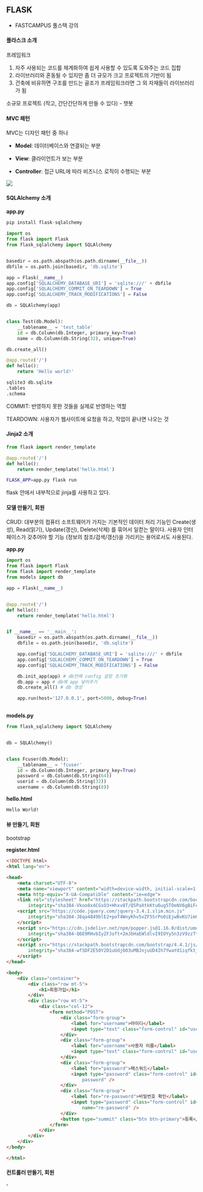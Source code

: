 ## FLASK

- FASTCAMPUS 풀스택 강의

#### 플라스크 소개

프레임워크

1. 자주 사용되는 코드를 체계화하여 쉽게 사용할 수 있도록 도와주는 코드 집합
2. 라이브러리와 혼동될 수 있지만 좀 더 규모가 크고 프로젝트의 기반이 됨
3. 건축에 비유하면 구조를 만드는 골조가 프레임워크라면 그 외 자재들이 라이브러리가 됨

소규모 프로젝트 (작고, 간단간단하게 만들 수 있다) - 챗봇

#### MVC 패턴

MVC는 디자인 패턴 중 하나

- **Model**: 데이터베이스와 연결되는 부분

- **View**: 클라이언트가 보는 부분

- **Controller**: 접근 URL에 따라 비즈니스 로직이 수행되는 부분

![](https://user-images.githubusercontent.com/17154958/73512400-ce61ff00-442c-11ea-8dd1-c28d18356279.png)

#### SQLAlchemy 소개

**app.py**

```python
pip install flask-sqlalchemy

import os
from flask import Flask
from flask_sqlalchemy import SQLAlchemy


basedir = os.path.abspath(os.path.dirname(__file__))
dbfile = os.path.join(basedir, 'db.sqlite')

app = Flask(__name__)
app.config['SQLALCHEMY_DATABASE_URI'] = 'sqlite:///' + dbfile
app.config['SQLALCHEMY_COMMIT_ON_TEARDOWN'] = True
app.config['SQLALCHEMY_TRACK_MODIFICATIONS'] = False

db = SQLAlchemy(app)


class Test(db.Model):
    __tablename__ = 'test_table'
    id = db.Column(db.Integer, primary_key=True)
    name = db.Column(db.String(32), unique=True)

db.create_all()

@app.route('/')
def hello():
    return 'Hello world!'

```

```bash
sqlite3 db.sqlite
.tables
.schema
```



COMMIT: 반영하지 못한 것들을 실제로 반영하는 역할

TEARDOWN: 사용자가 웹사이트에 요청을 하고, 작업이 끝나면 나오는 것



#### Jinja2 소개

```python
from flask import render_template

@app.route('/')
def hello():
    return render_template('hello.html')
```

```bash
FLASK_APP=app.py flask run
```

flask 안에서 내부적으로 jinja를 사용하고 있다.



#### 모델 만들기, 회원

CRUD: 대부분의 컴퓨터 소프트웨어가 가지는 기본적인 데이터 처리 기능인 Create(생성), Read(읽기), Update(갱신), Delete(삭제) 를 묶어서 일컫는 말이다. 사용자 인터페이스가 갖추어야 할 기능 (정보의 참조/검색/갱신)을 가리키는 용어로서도 사용된다.

**app.py**

```python
import os
from flask import Flask
from flask import render_template
from models import db

app = Flask(__name__)


@app.route('/')
def hello():
    return render_template('hello.html')


if __name__ == '__main__':
    basedir = os.path.abspath(os.path.dirname(__file__))
    dbfile = os.path.join(basedir, 'db.sqlite')

    app.config['SQLALCHEMY_DATABASE_URI'] = 'sqlite:///' + dbfile
    app.config['SQLALCHEMY_COMMIT_ON_TEARDOWN'] = True
    app.config['SQLALCHEMY_TRACK_MODIFICATIONS'] = False

    db.init_app(app) # db안에 config 설정 초기화
    db.app = app # db에 app 넣어주기
    db.create_all() # db 생성

    app.run(host='127.0.0.1', port=5000, debug=True)
  
```



**models.py**

```python
from flask_sqlalchemy import SQLAlchemy


db = SQLAlchemy()


class Fcuser(db.Model):
    __tablename__ = 'fcuser'
    id = db.Column(db.Integer, primary_key=True)
    password = db.Column(db.String(64))
    userid = db.Column(db.String(32))
    username = db.Column(db.String(8))

```



**hello.html**

```html
Hello World!
```



#### 뷰 만들기, 회원

bootstrap

**register.html**

```html
<!DOCTYPE html>
<html lang="en">

<head>
    <meta charset="UTF-8">
    <meta name="viewport" content="width=device-width, initial-scale=1.0 shrink-to-fit=no">
    <meta http-equiv="X-UA-Compatible" content="ie=edge">
    <link rel="stylesheet" href="https://stackpath.bootstrapcdn.com/bootstrap/4.4.1/css/bootstrap.min.css"
        integrity="sha384-Vkoo8x4CGsO3+Hhxv8T/Q5PaXtkKtu6ug5TOeNV6gBiFeWPGFN9MuhOf23Q9Ifjh" crossorigin="anonymous">
    <script src="https://code.jquery.com/jquery-3.4.1.slim.min.js"
        integrity="sha384-J6qa4849blE2+poT4WnyKhv5vZF5SrPo0iEjwBvKU7imGFAV0wwj1yYfoRSJoZ+n" crossorigin="anonymous">
    </script>
    <script src="https://cdn.jsdelivr.net/npm/popper.js@1.16.0/dist/umd/popper.min.js"
        integrity="sha384-Q6E9RHvbIyZFJoft+2mJbHaEWldlvI9IOYy5n3zV9zzTtmI3UksdQRVvoxMfooAo" crossorigin="anonymous">
    </script>
    <script src="https://stackpath.bootstrapcdn.com/bootstrap/4.4.1/js/bootstrap.min.js"
        integrity="sha384-wfSDF2E50Y2D1uUdj0O3uMBJnjuUD4Ih7YwaYd1iqfktj0Uod8GCExl3Og8ifwB6" crossorigin="anonymous">
    </script>
</head>

<body>
    <div class="container">
        <div class="row mt-5">
            <h1>회원가입</h1>
        </div>
        <div class="row mt-5">
            <div class="col-12">
                <form method="POST">
                    <div class="form-group">
                        <label for="username">아이디</label>
                        <input type="text" class="form-control" id="userid" placeholder="아이디"" name=" userid" />
                    </div>
                    <div class="form-group">
                        <label for="username">사용자 이름</label>
                        <input type="text" class="form-control" id="username" placeholder="사용자 이름" name="username" />
                    </div>
                    <div class="form-group">
                        <label for="password">패스워드</label>
                        <input type="password" class="form-control" id="password" placeholder="비밀번호"" name="
                            password" />
                    </div>
                    <div class="form-group">
                        <label for="re-password">비밀번호 확인</label>
                        <input type="password" class="form-control" id="re-password" placeholder="비밀번호 확인"
                            name="re-password" />
                    </div>
                    <button type="summit" class="btn btn-primary">등록</button>
                </form>
            </div>
        </div>
    </div>
</body>

</html>
```



#### 컨트롤러 만들기, 회원

'